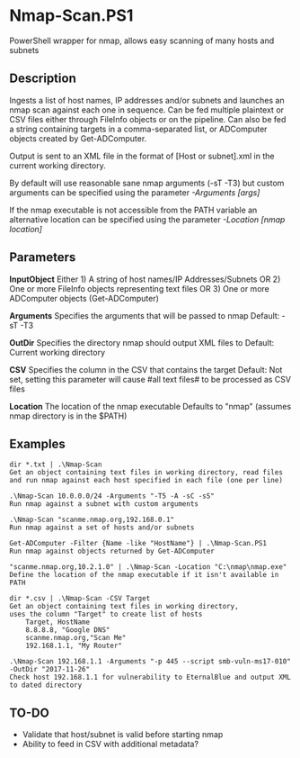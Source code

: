 # Nmap-Scan.PS1
PowerShell wrapper for nmap, allows easy scanning of many hosts and subnets

## Description 
Ingests a list of host names, IP addresses and/or subnets and launches an nmap scan
against each one in sequence. Can be fed multiple plaintext or CSV files either
through FileInfo objects or on the pipeline. Can also be fed a string containing
targets in a comma-separated list, or ADComputer objects created by Get-ADComputer.

Output is sent to an XML file in the format of \[Host or subnet].xml in the
current working directory. 

By default will use reasonable sane nmap arguments (-sT -T3) but custom arguments
can be specified using the parameter *-Arguments \[args]*

If the nmap executable is not accessible from the PATH variable an alternative
location can be specified using the parameter *-Location \[nmap location]*

## Parameters
**InputObject**
Either 1) A string of host names/IP Addresses/Subnets OR
  2) One or more FileInfo objects representing text files OR
  3) One or more ADComputer objects (Get-ADComputer)

**Arguments**
Specifies the arguments that will be passed to nmap
  Default: -sT -T3

**OutDir**
    Specifies the directory nmap should output XML files to
    Default: Current working directory

**CSV**
    Specifies the column in the CSV that contains the target
    Default: Not set, setting this parameter will cause #all text files# to
             be processed as CSV files

**Location**
The location of the nmap executable
  Defaults to "nmap" (assumes nmap directory is in the $PATH)

## Examples
    dir *.txt | .\Nmap-Scan
    Get an object containing text files in working directory, read files
    and run nmap against each host specified in each file (one per line)
 
    .\Nmap-Scan 10.0.0.0/24 -Arguments "-T5 -A -sC -sS"
    Run nmap against a subnet with custom arguments
 
    .\Nmap-Scan "scanme.nmap.org,192.168.0.1"
    Run nmap against a set of hosts and/or subnets
    
    Get-ADComputer -Filter {Name -like "HostName"} | .\Nmap-Scan.PS1
    Run nmap against objects returned by Get-ADComputer

    "scanme.nmap.org,10.2.1.0" | .\Nmap-Scan -Location "C:\nmap\nmap.exe"
    Define the location of the nmap executable if it isn't available in PATH

    dir *.csv | .\Nmap-Scan -CSV Target
    Get an object containing text files in working directory,
    uses the column "Target" to create list of hosts
        Target, HostName
        8.8.8.8, "Google DNS"
        scanme.nmap.org,"Scan Me"
        192.168.1.1, "My Router"

    .\Nmap-Scan 192.168.1.1 -Arguments "-p 445 --script smb-vuln-ms17-010" -OutDir "2017-11-26"
    Check host 192.168.1.1 for vulnerability to EternalBlue and output XML to dated directory
    
## TO-DO
* Validate that host/subnet is valid before starting nmap
* Ability to feed in CSV with additional metadata?
